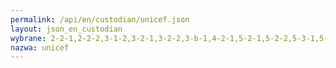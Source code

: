 ```yaml
---
permalink: /api/en/custodian/unicef.json
layout: json_en_custodian
wybrane: 2-2-1,2-2-2,3-1-2,3-2-1,3-2-2,3-b-1,4-2-1,5-2-1,5-2-2,5-3-1,5-3-2,6-1-1,6-2-1,8-7-1,16-2-1,16-2-3,16-9-1
nazwa: unicef
---
```

